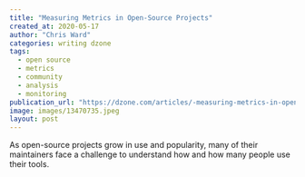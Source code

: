 ```yaml
---
title: "Measuring Metrics in Open-Source Projects"
created_at: 2020-05-17
author: "Chris Ward"
categories: writing dzone
tags: 
  - open source
  - metrics
  - community
  - analysis
  - monitoring
publication_url: "https://dzone.com/articles/-measuring-metrics-in-open-source-projects"
image: images/13470735.jpeg
layout: post
---
```

As open-source projects grow in use and popularity, many of their maintainers face a challenge to understand how and how many people use their tools.

